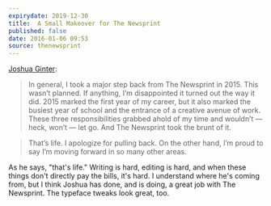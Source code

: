 ```yaml
---
expirydate: 2019-12-30
title:  A Small Makeover for The Newsprint
published: false
date: 2016-01-06 09:53
source: thenewsprint
---
```


[Joshua Ginter](http://thenewsprint.co/2016/01/05/a-small-makeover/): 

> In general, I took a major step back from The Newsprint in 2015. This wasn’t planned. If anything, I’m disappointed it turned out the way it did. 2015 marked the first year of my career, but it also marked the busiest year of school and the entrance of a creative avenue of work. These three responsibilities grabbed ahold of my time and wouldn’t — heck, won’t — let go. And The Newsprint took the brunt of it.

> That’s life. I apologize for pulling back. On the other hand, I’m proud to say I’m moving forward in so many other areas.

As he says, "that's life." Writing is hard, editing is hard, and when these things don't directly pay the bills, it's hard. I understand where he's coming from, but I think Joshua has done, and is doing, a great job with The Newsprint. The typeface tweaks look great, too.